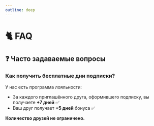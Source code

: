 ```yaml
---
outline: deep
---
```


# 🐈 FAQ
## ❓ Часто задаваемые вопросы

### Как получить бесплатные дни подписки?
У нас есть программа лояльности:  
- За каждого приглашённого друга, оформившего подписку, вы получаете **+7 дней** ✅  
- Ваш друг получает **+5 дней** бонуса ✅

**Количество друзей не ограничено.**

